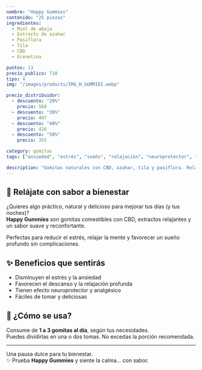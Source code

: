 ```yaml
---
nombre: "Happy Gummies"
contenido: "25 piezas"
ingredientes:
  - Miel de abeja
  - Extracto de azahar
  - Pasiflora
  - Tila
  - CBD
  - Grenetina

puntos: 13
precio_publico: 710
tipo: 4
img: "/images/products/IMG_H_GUMMIES.webp"

precio_distribuidor:
  - descuento: "20%"
    precio: 568
  - descuento: "30%"
    precio: 497
  - descuento: "40%"
    precio: 426
  - descuento: "50%"
    precio: 355

category: gomitas
tags: ["ansiedad", "estrés", "sueño", "relajación", "neuroprotector", "CBD comestible"]

description: "Gomitas naturales con CBD, azahar, tila y pasiflora. Relajan, mejoran el sueño y ayudan a reducir el estrés."
---
```


## 🍬 Relájate con sabor a bienestar

¿Quieres algo práctico, natural y delicioso para mejorar tus días (y tus noches)?  
**Happy Gummies** son gomitas comestibles con CBD, extractos relajantes y un sabor suave y reconfortante.

Perfectas para reducir el estrés, relajar la mente y favorecer un sueño profundo sin complicaciones.

## ✨ Beneficios que sentirás

- Disminuyen el estrés y la ansiedad  
- Favorecen el descanso y la relajación profunda  
- Tienen efecto neuroprotector y analgésico  
- Fáciles de tomar y deliciosas

## 🧴 ¿Cómo se usa?

Consume de **1 a 3 gomitas al día**, según tus necesidades.  
Puedes dividirlas en una o dos tomas. No excedas la porción recomendada.

---

Una pausa dulce para tu bienestar.  
✨ Prueba **Happy Gummies** y siente la calma... con sabor.
